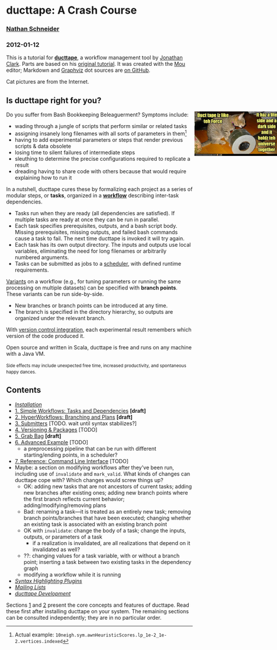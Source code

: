 # ducttape: A Crash Course
### [Nathan Schneider](http://nathan.cl)
### 2012-01-12

This is a tutorial for **[ducttape](https://github.com/jhclark/ducttape/)**, a workflow management tool by [Jonathan Clark](http://www.cs.cmu.edu/~jhclark/). Parts are based on his [original tutorial](https://github.com/jhclark/ducttape/blob/master/tutorial/TUTORIAL.md). It was created with the [Mou](http://mouapp.com/) editor; Markdown and [Graphviz](http://www.graphviz.org/) dot sources are [on GitHub](https://github.com/nschneid/ducttape-crash-course).

Cat pictures are from the Internet.

## Is ducttape right for you?

<p style="position: relative;"><img src="cats/ducttape.jpg" style="position: absolute; left: 101%; height: 120px;" /></p>

Do you suffer from Bash Bookkeeping Beleaguerment? Symptoms include:

  - wading through a jungle of scripts that perform similar or related tasks
  - assigning insanely long filenames with all sorts of parameters in them[^fn1]
  - having to add experimental parameters or steps that render previous scripts & data obsolete
  - losing time to silent failures of intermediate steps
  - sleuthing to determine the precise configurations required to replicate a result
  - dreading having to share code with others because that would require explaining how to run it

[^fn1]: Actual example: `10neigh.sym.awnHeuristicScores.lp_1e-2_1e-2.vertices.indexed`

In a nutshell, ducttape cures these by formalizing each project as a series of modular steps, or __tasks__, organized in a [__workflow__](tutorial1.html) describing inter-task dependencies.

 - Tasks run when they are ready (all dependencies are satisfied). If multiple tasks are ready at once they can be run in parallel.
 - Each task specifies prerequisites, outputs, and a bash script body. Missing prerequisites, missing outputs, and failed bash commands cause a task to fail. The next time ducttape is invoked it will try again.
 - Each task has its own output directory. The inputs and outputs use local variables, eliminating the need for long filenames or arbitrarily numbered arguments.
 - Tasks can be submitted as jobs to a [scheduler](tutorial3.html), with defined runtime requirements.

[Variants](tutorial2.html) on a workflow (e.g., for tuning parameters or running the same processing on multiple datasets) can be specified with __branch points__. These variants can be run side-by-side.

   * New branches or branch points can be introduced at any time.
   * The branch is specified in the directory hierarchy, so outputs are organized under the relevant branch.

With [version control integration](tutorial4.html), each experimental result remembers which version of the code produced it.

Open source and written in Scala, ducttape is free and runs on any machine with a Java VM.

<small>Side effects may include unexpected free time, increased productivity, and spontaneous happy dances.</small>

## Contents

* _[Installation](https://github.com/jhclark/ducttape/blob/master/README.md#quick-start)_
* [1. Simple Workflows: Tasks and Dependencies](tutorial1.html) **[draft]**
* [2. HyperWorkflows: Branching and Plans](tutorial2.html) **[draft]**
* [3. Submitters](tutorial3.html) [TODO. wait until syntax stabilizes?]
* [4. Versioning & Packages](tutorial4.html) [TODO]
* [5. Grab Bag](tutorial5.html) **[draft]**
* [6. Advanced Example](tutorial6.html) [TODO]
  - a preprocessing pipeline that can be run with different starting/ending points, in a scheduler?
* [7. Reference: Command Line Interface](tutorial7.html) [TODO]
* Maybe: a section on modifying workflows after they've been run, including use of `invalidate` and `mark_valid`. What kinds of changes can ducttape cope with? Which changes would screw things up?
  - OK: adding new tasks that are not ancestors of current tasks; adding new branches after existing ones; adding new branch points where the first branch reflects current behavior; adding/modifying/removing plans
  - Bad: renaming a task—it is treated as an entirely new task; removing branch points/branches that have been executed; changing whether an existing task is associated with an existing branch point
  - OK with `invalidate`: change the body of a task; change the inputs, outputs, or parameters of a task
      * if a realization is invalidated, are all realizations that depend on it invalidated as well?
  - ??: changing values for a task variable, with or without a branch point; inserting a task between two existing tasks in the dependency graph
  - modifying a workflow while it is running
* _[Syntax Highlighting Plugins](https://github.com/jhclark/ducttape/blob/master/README.md#emacs-mode)_
* _[Mailing Lists](https://github.com/jhclark/ducttape/blob/master/README.md#updates)_
* _[ducttape Development](https://github.com/jhclark/ducttape/blob/master/HACKING.md)_

Sections [1](tutorial1.html) and [2](tutorial2.html) present the core concepts and features of ducttape. Read these first after installing ducttape on your system. The remaining sections can be consulted independently; they are in no particular order.